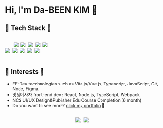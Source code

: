 # Hi,  I'm Da-BEEN KIM 👋




## 📌 Tech Stack 📌
<br>
<div>
    &nbsp &nbsp &nbsp &nbsp<img src="https://img.shields.io/badge/HTML5-7DCDA3?style=flat-square&logo=HTML5&logoColor=white"/>&nbsp
    <img src="https://img.shields.io/badge/CSS3-E34F26?style=flat-square&logo=CSS3&logoColor=white"/>&nbsp
    <img src="https://img.shields.io/badge/Sass-CC6699?style=flat-square&logo=Sass&logoColor=white"/>&nbsp
    <img src="https://img.shields.io/badge/Bootstrap-302683?style=flat-square&logo=Bootstrap&logoColor=white"/>&nbsp
    <img src="https://img.shields.io/badge/Adobe-F40D12?style=flat-square&logo=Adobe&logoColor=white"/><br>
    <img src="https://img.shields.io/badge/JavaScript-F7DF1E?style=flat-square&logo=JavaScript&logoColor=black"/>&nbsp
    <img src="https://img.shields.io/badge/React-2FB7EC?style=flat-square&logo=React&logoColor=black"/>&nbsp
    <img src="https://img.shields.io/badge/Node.js-00A95C?style=flat-square&logo=Node.js&logoColor=black"/>&nbsp
    <img src="https://img.shields.io/badge/TypeScript-3178C6?style=flat-square&logo=TypeScript&logoColor=white"/>&nbsp
    <img src="https://img.shields.io/badge/Webpack-006272?style=flat-square&logo=Webpack&logoColor=white"/>&nbsp
</div>

<br>

## 🔐 Interests 🔐

- FE-Dev tecchnologies such as Vite.js/Vue.js, Typescript, JavaScript, Git, Node, Figma.
- 멋쟁이사자 front-end dev : React, Node.js, TypeScript, Webpack
- NCS UI/UX Design&Publisher Edu Course Completion (6 month) 
- Do you want to see more? [click my portfolio](http://ondb.dothome.co.kr/) 👀 

<br>

<div align="center">
    <a href="https://www.instagram.com/on_db" blank><img src="https://img.shields.io/badge/Instagram-E9113B?style=flat-square&logo=Instagram&logoColor=white"/>         </a>&nbsp
    <a href="mailto:hobak0278@gmail.com" blank><img src="https://img.shields.io/badge/Gmail-FCFBFA?style=flat-square&logo=Gmail&logoColor=black"/></a>
</div>

